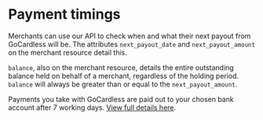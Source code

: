 # Payment timings

Merchants can use our API to check when and what their next payout from GoCardless will be. The attributes `next_payout_date` and `next_payout_amount` on the merchant resource detail this.

`balance`, also on the merchant resource, details the entire outstanding balance held on behalf of a merchant, regardless of the holding period. `balance` will always be greater than or equal to the `next_payout_amount`.

Payments you take with GoCardless are paid out to your chosen bank account after 7 working days. [View full details here](https://gocardless.com/using_timing).
